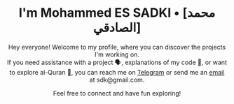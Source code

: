 <h1 align="center">I'm Mohammed ES SADKI • [محمد الصادقي]</h1>
<p align="center">Hey everyone! Welcome to my profile, where you can discover the projects I'm working on. <br>
If you need assistance with a project 🗣️, explanations of my code 💬, or want to explore <span font="italic">al-Quran 📖</span>, you can reach me on <a href="https://t.me/sdk_meb" >Telegram</a> or send me an <a href="mailto:simohamed1sd@gmail.com">email</a> at sdk@gmail.com.
</p>
<p align="center">Feel free to connect and have fun exploring!</p>
